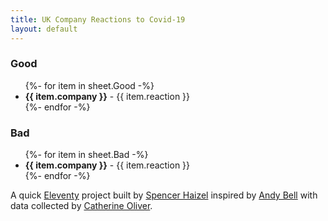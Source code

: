 ```yaml
---
title: UK Company Reactions to Covid-19
layout: default
---
```


### Good
<ul class="listing">
  {%- for item in sheet.Good -%}
    <li><strong>{{ item.company }}</strong> - {{ item.reaction }}</li>
  {%- endfor -%}
</ul>

### Bad
<ul class="listing">
  {%- for item in sheet.Bad -%}
    <li><strong>{{ item.company }}</strong> - {{ item.reaction }}</li>
  {%- endfor -%}
</ul>

A quick [Eleventy](https://www.11ty.io/) project built by [Spencer Haizel](https://twitter.com/spenncerr) inspired by [Andy Bell](https://twitter.com/hankchizljaw) with data collected by [Catherine Oliver](https://twitter.com/katiecmoliver/).
